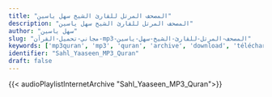 ```yaml
---
title: "المصحف المرتل للقارئ الشيخ سهل ياسين"
description: "المصحف المرتل للقارئ الشيخ سهل ياسين"
author: "سهل ياسين"
slug: "مجاني-تحميل-القرآن-mp3-المصحف-المرتل-للقارئ-الشيخ-سهل-ياسين"
keywords: ['mp3quran', 'mp3', 'quran', 'archive', 'download', 'télécharger', 'coran', 'islam', 'Sahl', 'Yaaseen', 'yaseen', 'yassine', 'yasine', 'yaseen', 'سهل', 'ياسين', 'قرآن', 'مصحف', 'مرتل', 'مجود', 'القرآن', 'الكريم', 'المصحف', 'المرتل', 'المجود', 'إسلام', 'تحميل']
identifier: "Sahl_Yaaseen_MP3_Quran"
draft: false
---
```


{{< audioPlaylistInternetArchive "Sahl_Yaaseen_MP3_Quran">}}
